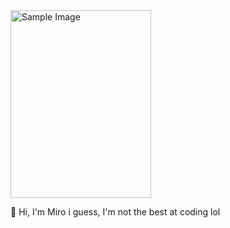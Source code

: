 <img src="https://github.com/user-attachments/assets/ee54f598-8acd-4737-a5fa-ed0c3ae63dac" alt="Sample Image" width="225" height="300"> 

👋 Hi, I'm Miro i guess, I'm not the best at coding lol
